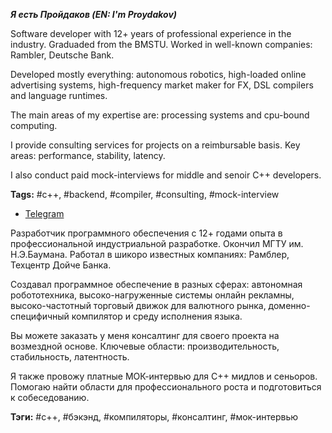 ***Я есть Пройдаков (EN: I'm Proydakov)***

Software developer with 12+ years of professional experience in the industry. Graduaded from the BMSTU.
Worked in well-known companies: Rambler, Deutsche Bank.

Developed mostly everything: autonomous robotics, high-loaded online advertising systems,
high-frequency market maker for FX, DSL compilers and language runtimes.

The main areas of my expertise are: processing systems and cpu-bound computing.

I provide consulting services for projects on a reimbursable basis.
Key areas: performance, stability, latency.

I also conduct paid mock-interviews for middle and senoir C++ developers.

**Tags:** #c++, #backend, #compiler, #consulting, #mock-interview

- [Telegram](http://t.me/eproydakov)

Разработчик программного обеспечения с 12+ годами опыта в профессиональной индустриальной разработке. Окончил МГТУ им. Н.Э.Баумана.
Работал в шикоро известных компаниях: Рамблер, Техцентр Дойче Банка.

Создавал программное обеспечение в разных сферах: автономная робототехника, высоко-нагруженные системы онлайн рекламны,
высоко-частотный торговый движок для валютного рынка, доменно-специфичный компилятор и среду исполнения языка.

Вы можете заказать у меня консалтинг для своего проекта на возмездной основе.
Ключевые области: производительность, стабильность, латентность.

Я также провожу платные МОК-интервью для C++ мидлов и сеньоров.
Помогаю найти области для профессионального роста и подготовиться к собеседованию.

**Тэги:** #c++, #бэкэнд, #компиляторы, #консалтинг, #мок-интервью
